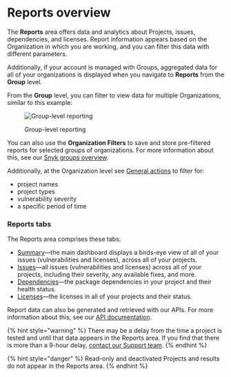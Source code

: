 # Reports overview

The **Reports** area offers data and analytics about Projects, issues, dependencies, and licenses. Report information appears based on the Organization in which you are working, and you can filter this data with different parameters.

Additionally, if your account is managed with Groups, aggregated data for all of your organizations is displayed when you navigate to **Reports** from the **Group** level.

From the **Group** level, you can filter to view data for multiple Organizations, similar to this example:

<figure><img src="../../.gitbook/assets/mceclip0-28-.png" alt="Group-level reporting"><figcaption><p>Group-level reporting</p></figcaption></figure>

You can also use the **Organization Filters** to save and store pre-filtered reports for selected groups of organizations. For more information about this, see our [Snyk groups overview](../../snyk-admin/managing-groups-and-organizations/snyk-groups-overview.md).

Additionally, at the Organization level see [General actions](general-actions.md) to filter for:

* project names
* project types
* vulnerability severity
* a specific period of time

### Reports tabs

The Reports area comprises these tabs:

* [Summary](summary-tab.md)—the main dashboard displays a birds-eye view of all of your issues (vulnerabilities and licenses), across all of your projects.
* [Issues](issues-tab.md)—all issues (vulnerabilities and licenses) across all of your projects, including their severity, any available fixes, and more.
* [Dependencies](dependencies-tab.md)—the package dependencies in your project and their health status.
* [Licenses](licenses-tab.md)—the licenses in all of your projects and their status.

Report data can also be generated and retrieved with our APIs. For more information about this, see our [API documentation](https://snyk.docs.apiary.io/#introduction).

{% hint style="warning" %}
There may be a delay from the time a project is tested and until that data appears in the Reports area. If you find that there is more than a 9-hour delay, [contact our Support team](https://support.snyk.io/hc/en-us/requests/new).
{% endhint %}

{% hint style="danger" %}
Read-only and deactivated Projects and results do not appear in the Reports area.
{% endhint %}
